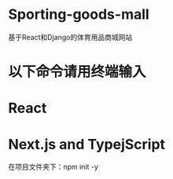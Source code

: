 # Sporting-goods-mall
基于React和Django的体育用品商城网站

# 以下命令请用终端输入

# React


# Next.js and TypejScript
在项目文件夹下：npm init -y